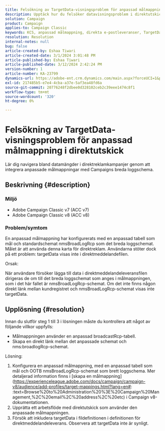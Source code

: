 ```yaml
---
title: Felsökning av TargetData-visningsproblem för anpassad målmappning i direktutskick
description: Upptäck hur du felsöker datavisningsproblem i direktutskick med anpassad målmappning med Campaigns breda loggschema.
solution: Campaign
product: Campaign
applies-to: Campaign Classic
keywords: KCS, anpassad målmappning, direkta e-postleveranser, TargetData, anpassad tabell, OOTB, brett loggschema, arbetsflöde, skapande av länkar, kampanj, felsökning
resolution: Resolution
internal-notes: null
bug: false
article-created-by: Eshaa Tiwari
article-created-date: 3/1/2024 3:01:48 PM
article-published-by: Eshaa Tiwari
article-published-date: 3/12/2024 2:42:24 PM
version-number: 1
article-number: KA-23799
dynamics-url: https://adobe-ent.crm.dynamics.com/main.aspx?forceUCI=1&pagetype=entityrecord&etn=knowledgearticle&id=661aa79b-dcd7-ee11-9078-6045bd006b25
exl-id: 217485b5-e7e4-4cba-a37e-5af3ea48fd6a
source-git-commit: 20776248f2dbee0d328102ceb2c39eee1474c8f1
workflow-type: tm+mt
source-wordcount: '320'
ht-degree: 0%

---
```


# Felsökning av TargetData-visningsproblem för anpassad målmappning i direktutskick


Lär dig navigera bland datamängder i direktreklamkampanjer genom att integrera anpassade målmappningar med Campaigns breda loggschema.

## Beskrivning {#description}


### Miljö

- Adobe Campaign Classic v7 (ACC v7)
- Adobe Campaign Classic v8 (ACC v8)


### Problem/symtom

En anpassad målmappning har konfigurerats med en anpassad tabell som mål och standardschemat nmsBroadLogRcp som det breda loggschemat. Målet är att använda denna karta för direktreklam. Användarna stöter dock på ett problem: targetData visas inte i direktmeddelandefilen.

Orsak:

När användare försöker lägga till data i direktmeddelandeleveransfilen dirigeras de om till det breda loggschemat som anges i målmappningen, som i det här fallet är nmsBroadLogRcp-schemat. Om det inte finns någon direkt länk mellan kundregistret och nmsBroadLogRcp-schemat visas inte targetData.


## Upplösning {#resolution}


Innan du slutför steg 1 till 3 i lösningen måste du kontrollera att något av följande villkor uppfylls:

- Målmappningen använder en anpassad broadcastRcp-tabell.
- Skapa en direkt länk mellan det anpassade schemat och nms:broadlogRcp-schemat.


Lösning:

1. Konfigurera en anpassad målmappning, med en anpassad tabell som mål och OOTB nmsBroadLogRcp-schemat som brett loggschema. Mer detaljerad information finns i [skapa en målmappning](https://experienceleague.adobe.com/docs/campaign/campaign-v8/audience/add-profiles/target-mappings.html?lang=en#: :text=Browse%20to%20Administration%20%3E%20Campaign%20Management,%2C%20email%2C%20address%2C%20etc) i Campaign v8-dokumentationen.
2. Upprätta ett arbetsflöde med direktutskick som använder den anpassade målmappningen.
3. Försök att inkludera targetData i fildefinitionen i definitionen för direktmeddelandeleverans. Observera att targetData inte är synligt.
